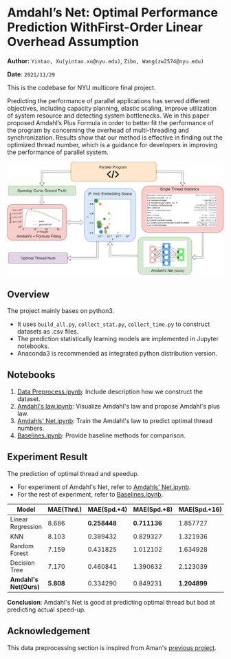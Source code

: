 # Amdahl’s Net: Optimal Performance Prediction WithFirst-Order Linear Overhead Assumption

**Author:** `Yintao, Xu(yintao.xu@nyu.edu)`, `Zibo, Wang(zw2574@nyu.edu)`

**Date**: `2021/11/29`

This is the codebase for NYU multicore final project.

Predicting the performance of parallel applications has served different objectives, including capacity planning, elastic scaling,  improve  utilization  of  system  resource  and  detecting system  bottlenecks.   We  in  this  paper  proposed  Amdahl’s Plus Formula in order to better fit the performance of the program by concerning the overhead of multi-threading and synchronization.  Results show that our method is effective in finding out the optimized thread number, which is a guidance for developers in improving the performance of parallel system.

![pipeline](figures/pipeline.png)

## Overview

The project mainly bases on python3. 

- It uses `build_all.py`, `collect_stat.py`, `collect_time.py` to construct datasets as .csv files. 
- The prediction statistically learning models are implemented in Jupyter notebooks. 
- Anaconda3 is recommended as integrated python distribution version.

## Notebooks

1. [Data Preprocess.ipynb](https://github.com/liubai01/Multicore-NYU-2021/blob/master/Data%20Preprocess.ipynb): Include description how we construct the dataset.
2. [Amdahl's law.ipynb](https://github.com/liubai01/Multicore-NYU-2021/blob/master/Amdahl's%20law.ipynb): Visualize Amdahl's law and propose Amdahl's plus law.
3. [Amdahls' Net.ipynb](https://github.com/liubai01/Multicore-NYU-2021/blob/master/Amdahl's%20Net.ipynb): Train the Amdahl's law to predict optimal thread numbers.
3.  [Baselines.ipynb](https://github.com/liubai01/Multicore-NYU-2021/blob/master/Baselines.ipynb): Provide baseline methods for comparison.

## Experiment Result

The prediction of optimal thread and speedup.

- For experiment of Amdahl's Net, refer to [Amdahls' Net.ipynb](https://github.com/liubai01/Multicore-NYU-2021/blob/master/Amdahl's%20Net.ipynb).
- For the rest of experiment, refer to [Baselines.ipynb](https://github.com/liubai01/Multicore-NYU-2021/blob/master/Baselines.ipynb).

| Model                  | MAE(Thrd.) | MAE(Spd.+4)  | MAE(Spd.+8)  | MAE(Spd.+16) | MAE(Spd.+32) |
| ---------------------- | ---------- | ------------ | ------------ | ------------ | ------------ |
| Linear Regression      | 8.686      | **0.258448** | **0.711136** | 1.857727     | 1.813439     |
| KNN                    | 8.103      | 0.389432     | 0.829327     | 1.321936     | **1.333033** |
| Random Forest          | 7.159      | 0.431825     | 1.012102     | 1.634928     | 1.534662     |
| Decision Tree          | 7.170      | 0.460841     | 1.390632     | 2.123039     | 2.735234     |
| **Amdahl's Net(Ours)** | **5.808**  | 0.334290     | 0.849231     | **1.204899** | 1.464550     |

**Conclusion**: Amdahl's Net is good at predicting optimal thread but bad at predicting actual speed-up.

## Acknowledgement

This data preprocessing section is inspired from Aman's [previous project](https://github.com/Aman-Chopra/Performance-Prediction-Multithreaded-Applications).
